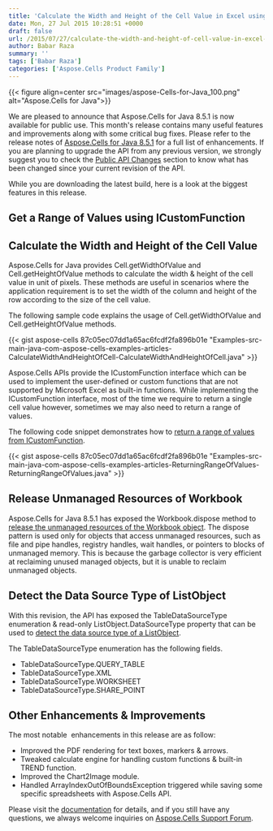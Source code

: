 ```yaml
---
title: 'Calculate the Width and Height of the Cell Value in Excel using Java'
date: Mon, 27 Jul 2015 10:28:51 +0000
draft: false
url: /2015/07/27/calculate-the-width-and-height-of-cell-value-in-excel-spreadsheet-using-java/
author: Babar Raza
summary: ''
tags: ['Babar Raza']
categories: ['Aspose.Cells Product Family']
---
```




{{< figure align=center src="images/aspose-Cells-for-Java_100.png" alt="Aspose.Cells for Java">}}


We are pleased to announce that Aspose.Cells for Java 8.5.1 is now available for public use. This month's release contains many useful features and improvements along with some critical bug fixes. Please refer to the release notes of [Aspose.Cells for Java 8.5.1][1] for a full list of enhancements. If you are planning to upgrade the API from any previous version, we strongly suggest you to check the [Public API Changes][2] section to know what has been changed since your current revision of the API.

While you are downloading the latest build, here is a look at the biggest features in this release.

## Get a Range of Values using ICustomFunction

## Calculate the Width and Height of the Cell Value

Aspose.Cells for Java provides Cell.getWidthOfValue and Cell.getHeightOfValue methods to calculate the width & height of the cell value in unit of pixels. These methods are useful in scenarios where the application requirement is to set the width of the column and height of the row according to the size of the cell value.

The following sample code explains the usage of Cell.getWidthOfValue and Cell.getHeightOfValue methods.

{{< gist aspose-cells 87c05ec07dd1a65ac6fcdf2fa896b01e "Examples-src-main-java-com-aspose-cells-examples-articles-CalculateWidthAndHeightOfCell-CalculateWidthAndHeightOfCell.java" >}}

Aspose.Cells APIs provide the ICustomFunction interface which can be used to implement the user-defined or custom functions that are not supported by Microsoft Excel as built-in functions. While implementing the ICustomFunction interface, most of the time we require to return a single cell value however, sometimes we may also need to return a range of values.

The following code snippet demonstrates how to [return a range of values from ICustomFunction][3].

{{< gist aspose-cells 87c05ec07dd1a65ac6fcdf2fa896b01e "Examples-src-main-java-com-aspose-cells-examples-articles-ReturningRangeOfValues-ReturningRangeOfValues.java" >}}

## Release Unmanaged Resources of Workbook

Aspose.Cells for Java 8.5.1 has exposed the Workbook.dispose method to [release the unmanaged resources of the Workbook object][4]. The dispose pattern is used only for objects that access unmanaged resources, such as file and pipe handles, registry handles, wait handles, or pointers to blocks of unmanaged memory. This is because the garbage collector is very efficient at reclaiming unused managed objects, but it is unable to reclaim unmanaged objects.

## Detect the Data Source Type of ListObject

With this revision, the API has exposed the TableDataSourceType enumeration & read-only ListObject.DataSourceType property that can be used to [detect the data source type of a ListObject][5].

The TableDataSourceType enumeration has the following fields.

*   TableDataSourceType.QUERY\_TABLE
*   TableDataSourceType.XML
*   TableDataSourceType.WORKSHEET
*   TableDataSourceType.SHARE\_POINT

## Other Enhancements & Improvements

The most notable  enhancements in this release are as follow:

*   Improved the PDF rendering for text boxes, markers & arrows.
*   Tweaked calculate engine for handling custom functions & built-in TREND function.
*   Improved the Chart2Image module.
*   Handled ArrayIndexOutOfBoundsException triggered while saving some specific spreadsheets with Aspose.Cells API.

Please visit the [documentation][6] for details, and if you still have any questions, we always welcome inquiries on [Aspose.Cells Support Forum][7].




[1]: https://downloads.aspose.com/cells/java
[2]: http://docs.aspose.com/display/cellsjava/Migrating+from+Earlier+Versions+of+Aspose.Cells
[3]: https://docs.aspose.com/display/cellsjava/Returning+a+Range+of+Values+using+ICustomFunction
[4]: https://docs.aspose.com/display/cellsjava/Release+Unmanaged+Resources+of+the+Workbook
[5]: https://docs.aspose.com/display/cellsjava/Public+API+Changes+in+Aspose.Cells+8.5.1#PublicAPIChangesinAspose.Cells8.5.1-added
[6]: http://docs.aspose.com/display/cellsjava/Home
[7]: https://forum.aspose.com/




